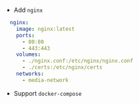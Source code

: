 - Add `nginx`

```yaml
  nginx:
    image: nginx:latest
    ports:
      - 80:80
      - 443:443
    volumes:
      - ./nginx.conf:/etc/nginx/nginx.conf
      - ./certs:/etc/nginx/certs
    networks:
      - media-network
```

- Support `docker-compose`
